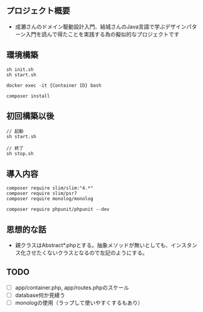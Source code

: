 ## プロジェクト概要

* 成瀬さんのドメイン駆動設計入門、結城さんのJava言語で学ぶデザインパターン入門を読んで得たことを実践する為の擬似的なプロジェクトです

## 環境構築

```
sh init.sh
sh start.sh

docker exec -it {Container ID} bash

composer install
```

## 初回構築以後

```
// 起動
sh start.sh

// 終了
sh stop.sh
```

## 導入内容

```
composer require slim/slim:"4.*"
composer require slim/psr7
composer require monolog/monolog

composer require phpunit/phpunit --dev
```

## 思想的な話

* 親クラスはAbstract*.phpとする。抽象メソッドが無いとしても、インスタンス化させたくないクラスとなるので左記のようにする。


## TODO

- [ ] app/container.php, app/routes.phpのスケール
- [ ] database何か見繕う
- [ ] monologの使用（ラップして使いやすくするもあり）